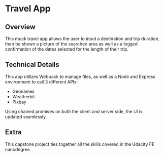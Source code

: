 # Travel App

## Overview
This mock travel app allows the user to input a destination and trip duration, then be shown a picture of the searched area as well as a logged confirmation of the dates selected for the length of their trip.

## Technical Details
This app utilizes Webpack to manage files, as well as a Node and Express environment to call 3 different APIs:

* Geonames
* Weatherbit
* Pixbay

Using chained promises on both the client and server side, the UI is updated seamlessly.

## Extra
This capstone project ties together all the skills covered in the Udacity FE nanodegree.
